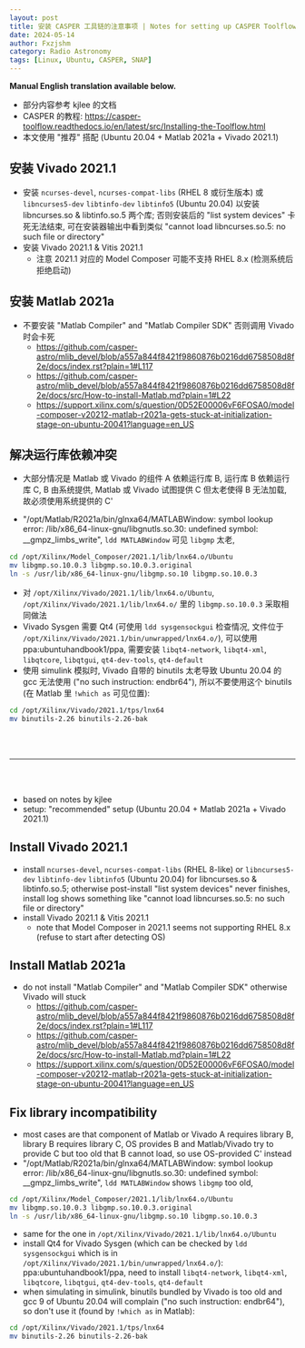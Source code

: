 ```yaml
---
layout: post
title: 安装 CASPER 工具链的注意事项 | Notes for setting up CASPER Toolflow
date: 2024-05-14
author: Fxzjshm
category: Radio Astronomy
tags: [Linux, Ubuntu, CASPER, SNAP]
---
```


**Manual English translation available below.**

* 部分内容参考 kjlee 的文档
* CASPER 的教程: <https://casper-toolflow.readthedocs.io/en/latest/src/Installing-the-Toolflow.html>
* 本文使用 "推荐" 搭配 (Ubuntu 20.04 + Matlab 2021a + Vivado 2021.1)

## 安装 Vivado 2021.1
* 安装 `ncurses-devel`, `ncurses-compat-libs` (RHEL 8 或衍生版本) 或 `libncurses5-dev` `libtinfo-dev` `libtinfo5` (Ubuntu 20.04) 以安装 libncurses.so & libtinfo.so.5 两个库; 否则安装后的 "list system devices" 卡死无法结束, 可在安装器输出中看到类似 "cannot load libncurses.so.5: no such file or directory"
* 安装 Vivado 2021.1 & Vitis 2021.1
  * 注意 2021.1 对应的 Model Composer 可能不支持 RHEL 8.x (检测系统后拒绝启动)

## 安装 Matlab 2021a
* 不要安装 "Matlab Compiler" and "Matlab Compiler SDK" 否则调用 Vivado 时会卡死
  * <https://github.com/casper-astro/mlib_devel/blob/a557a844f8421f9860876b0216dd6758508d8f2e/docs/index.rst?plain=1#L117>
  * <https://github.com/casper-astro/mlib_devel/blob/a557a844f8421f9860876b0216dd6758508d8f2e/docs/src/How-to-install-Matlab.md?plain=1#L22>
  * <https://support.xilinx.com/s/question/0D52E00006vF6FOSA0/model-composer-v20212-matlab-r2021a-gets-stuck-at-initialization-stage-on-ubuntu-20041?language=en_US>

## 解决运行库依赖冲突
* 大部分情况是 Matlab 或 Vivado 的组件 A 依赖运行库 B, 运行库 B 依赖运行库 C, B 由系统提供, Matlab 或 Vivado 试图提供 C 但太老使得 B 无法加载, 故必须使用系统提供的 C'
<!-- more -->
* "/opt/Matlab/R2021a/bin/glnxa64/MATLABWindow: symbol lookup error: /lib/x86_64-linux-gnu/libgnutls.so.30: undefined symbol: __gmpz_limbs_write", `ldd MATLABWindow` 可见 `libgmp` 太老,
```bash
cd /opt/Xilinx/Model_Composer/2021.1/lib/lnx64.o/Ubuntu
mv libgmp.so.10.0.3 libgmp.so.10.0.3.original
ln -s /usr/lib/x86_64-linux-gnu/libgmp.so.10 libgmp.so.10.0.3
```
* 对 `/opt/Xilinx/Vivado/2021.1/lib/lnx64.o/Ubuntu`, `/opt/Xilinx/Vivado/2021.1/lib/lnx64.o/` 里的 `libgmp.so.10.0.3` 采取相同做法
* Vivado Sysgen 需要 Qt4 (可使用 `ldd sysgensockgui` 检查情况, 文件位于 `/opt/Xilinx/Vivado/2021.1/bin/unwrapped/lnx64.o/`), 可以使用 ppa:ubuntuhandbook1/ppa, 需要安装 `libqt4-network`, `libqt4-xml`, `libqtcore`, `libqtgui`, `qt4-dev-tools`, `qt4-default`
* 使用 simulink 模拟时, Vivado 自带的 binutils 太老导致 Ubuntu 20.04 的 gcc 无法使用 ("no such instruction: endbr64"), 所以不要使用这个 binutils (在 Matlab 里 `!which as` 可见位置):
```bash
cd /opt/Xilinx/Vivado/2021.1/tps/lnx64
mv binutils-2.26 binutils-2.26-bak
```

<br/>
<br/>

---

<br/>
<br/>

* based on notes by kjlee
* setup: "recommended" setup (Ubuntu 20.04 + Matlab 2021a + Vivado 2021.1)

## Install Vivado 2021.1
* install `ncurses-devel`, `ncurses-compat-libs` (RHEL 8-like) or `libncurses5-dev` `libtinfo-dev` `libtinfo5` (Ubuntu 20.04) for libncurses.so & libtinfo.so.5; otherwise post-install "list system devices" never finishes, install log shows something like "cannot load libncurses.so.5: no such file or directory"
* install Vivado 2021.1 & Vitis 2021.1
  * note that Model Composer in 2021.1 seems not supporting RHEL 8.x (refuse to start after detecting OS)

## Install Matlab 2021a
* do not install "Matlab Compiler" and "Matlab Compiler SDK" otherwise Vivado will stuck
  * <https://github.com/casper-astro/mlib_devel/blob/a557a844f8421f9860876b0216dd6758508d8f2e/docs/index.rst?plain=1#L117>
  * <https://github.com/casper-astro/mlib_devel/blob/a557a844f8421f9860876b0216dd6758508d8f2e/docs/src/How-to-install-Matlab.md?plain=1#L22>
  * <https://support.xilinx.com/s/question/0D52E00006vF6FOSA0/model-composer-v20212-matlab-r2021a-gets-stuck-at-initialization-stage-on-ubuntu-20041?language=en_US>

## Fix library incompatibility
* most cases are that component of Matlab or Vivado A requires library B, library B requires library C, OS provides B and Matlab/Vivado try to provide C but too old that B cannot load, so use OS-provided C' instead
* "/opt/Matlab/R2021a/bin/glnxa64/MATLABWindow: symbol lookup error: /lib/x86_64-linux-gnu/libgnutls.so.30: undefined symbol: __gmpz_limbs_write", `ldd MATLABWindow` shows `libgmp` too old,
```bash
cd /opt/Xilinx/Model_Composer/2021.1/lib/lnx64.o/Ubuntu
mv libgmp.so.10.0.3 libgmp.so.10.0.3.original
ln -s /usr/lib/x86_64-linux-gnu/libgmp.so.10 libgmp.so.10.0.3
```
* same for the one in `/opt/Xilinx/Vivado/2021.1/lib/lnx64.o/Ubuntu`
* install Qt4 for Vivado Sysgen (which can be checked by `ldd sysgensockgui` which is in `/opt/Xilinx/Vivado/2021.1/bin/unwrapped/lnx64.o/`): ppa:ubuntuhandbook1/ppa, need to install `libqt4-network`, `libqt4-xml`, `libqtcore`, `libqtgui`, `qt4-dev-tools`, `qt4-default`
* when simulating in simulink, binutils bundled by Vivado is too old and gcc 9 of Ubuntu 20.04 will complain ("no such instruction: endbr64"), so don't use it (found by `!which as` in Matlab):
```bash
cd /opt/Xilinx/Vivado/2021.1/tps/lnx64
mv binutils-2.26 binutils-2.26-bak
```

